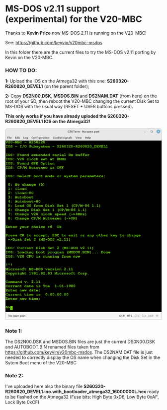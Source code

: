 # MS-DOS v2.11 support (experimental) for the V20-MBC


Thanks to **Kevin Price** now MS-DOS 2.11 is running on the V20-MBC!

See: https://github.com/keyvin/v20mbc-msdos

In this folder there are the current files to try the MS-DOS v2.11 porting by Kevin on the V20-MBC.

### HOW TO DO: 

**1:** Upload the IOS on the Atmega32 with this one: **S260320-R260820_DEVEL1** (on the parent folder);

**2:** Copy **DS2N00.DSK**, **MSDOS.BIN** and **DS2NAM.DAT** (from here) on the root of your SD, then reboot the V20-MBC changing the current Disk Set to MS-DOS with the usual way (RESET + USER buttons pressed).

**This only works if you have already uploded the S260320-R260820_DEVEL1 IOS on the Atmega32!**

![](Screenshot.png)

### Note 1: 
The DS2N00.DSK and MSDOS.BIN files are just the current DS0N00.DSK and AUTOBOOT.BIN renamed files taken from https://github.com/keyvin/v20mbc-msdos. The DS2NAM.DAT file is just needed to correctly display the OS name when changing the Disk Set in the Sytem Boot menu of the V20-MBC

### Note 2: 
I've uploaded here also the binary file **S260320-R260820_DEVEL1.ino.with_bootloader_atmega32_16000000L.hex** ready to be flashed on the Atmega32 (Fuse bits: High Byte 0xD6, Low Byte 0xAF, Lock Byte 0xCF)
